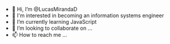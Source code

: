 - 👋 Hi, I’m @LucasMirandaD
- 👀 I'm interested in becoming an information systems engineer 
- 🌱 I’m currently learning JavaScript
- 💞️ I’m looking to collaborate on ...
- 📫 How to reach me ...

<!---
LucasMirandaD/LucasMirandaD is a ✨ special ✨ repository because its `README.md` (this file) appears on your GitHub profile.
You can click the Preview link to take a look at your changes.
--->
